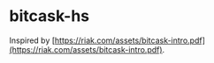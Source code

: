 # bitcask-hs

Inspired by [https://riak.com/assets/bitcask-intro.pdf](https://riak.com/assets/bitcask-intro.pdf).
